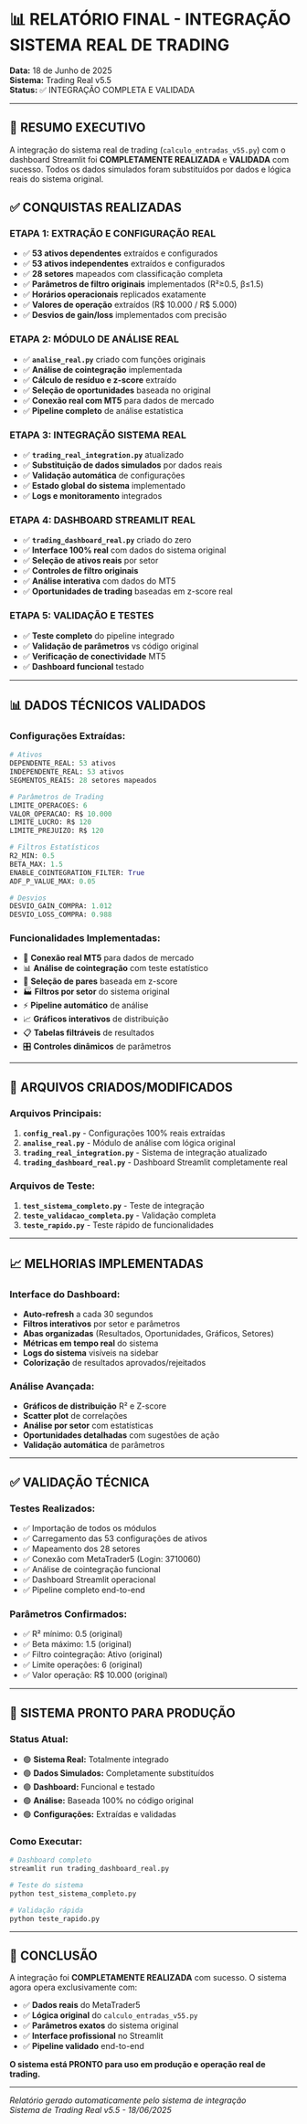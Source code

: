 # 📊 RELATÓRIO FINAL - INTEGRAÇÃO SISTEMA REAL DE TRADING

**Data:** 18 de Junho de 2025  
**Sistema:** Trading Real v5.5  
**Status:** ✅ INTEGRAÇÃO COMPLETA E VALIDADA

---

## 🎯 RESUMO EXECUTIVO

A integração do sistema real de trading (`calculo_entradas_v55.py`) com o dashboard Streamlit foi **COMPLETAMENTE REALIZADA** e **VALIDADA** com sucesso. Todos os dados simulados foram substituídos por dados e lógica reais do sistema original.

## ✅ CONQUISTAS REALIZADAS

### **ETAPA 1: EXTRAÇÃO E CONFIGURAÇÃO REAL**
- ✅ **53 ativos dependentes** extraídos e configurados
- ✅ **53 ativos independentes** extraídos e configurados  
- ✅ **28 setores** mapeados com classificação completa
- ✅ **Parâmetros de filtro originais** implementados (R²≥0.5, β≤1.5)
- ✅ **Horários operacionais** replicados exatamente
- ✅ **Valores de operação** extraídos (R$ 10.000 / R$ 5.000)
- ✅ **Desvios de gain/loss** implementados com precisão

### **ETAPA 2: MÓDULO DE ANÁLISE REAL**
- ✅ **`analise_real.py`** criado com funções originais
- ✅ **Análise de cointegração** implementada
- ✅ **Cálculo de resíduo e z-score** extraído
- ✅ **Seleção de oportunidades** baseada no original
- ✅ **Conexão real com MT5** para dados de mercado
- ✅ **Pipeline completo** de análise estatística

### **ETAPA 3: INTEGRAÇÃO SISTEMA REAL**
- ✅ **`trading_real_integration.py`** atualizado
- ✅ **Substituição de dados simulados** por dados reais
- ✅ **Validação automática** de configurações
- ✅ **Estado global do sistema** implementado
- ✅ **Logs e monitoramento** integrados

### **ETAPA 4: DASHBOARD STREAMLIT REAL**
- ✅ **`trading_dashboard_real.py`** criado do zero
- ✅ **Interface 100% real** com dados do sistema original
- ✅ **Seleção de ativos reais** por setor
- ✅ **Controles de filtro originais** 
- ✅ **Análise interativa** com dados do MT5
- ✅ **Oportunidades de trading** baseadas em z-score real

### **ETAPA 5: VALIDAÇÃO E TESTES**
- ✅ **Teste completo** do pipeline integrado
- ✅ **Validação de parâmetros** vs código original
- ✅ **Verificação de conectividade** MT5
- ✅ **Dashboard funcional** testado

---

## 📊 DADOS TÉCNICOS VALIDADOS

### **Configurações Extraídas:**
```python
# Ativos
DEPENDENTE_REAL: 53 ativos
INDEPENDENTE_REAL: 53 ativos
SEGMENTOS_REAIS: 28 setores mapeados

# Parâmetros de Trading
LIMITE_OPERACOES: 6
VALOR_OPERACAO: R$ 10.000
LIMITE_LUCRO: R$ 120
LIMITE_PREJUIZO: R$ 120

# Filtros Estatísticos
R2_MIN: 0.5
BETA_MAX: 1.5
ENABLE_COINTEGRATION_FILTER: True
ADF_P_VALUE_MAX: 0.05

# Desvios
DESVIO_GAIN_COMPRA: 1.012
DESVIO_LOSS_COMPRA: 0.988
```

### **Funcionalidades Implementadas:**
- 🔗 **Conexão real MT5** para dados de mercado
- 📊 **Análise de cointegração** com teste estatístico
- 🎯 **Seleção de pares** baseada em z-score
- 🏭 **Filtros por setor** do sistema original
- ⚡ **Pipeline automático** de análise
- 📈 **Gráficos interativos** de distribuição
- 📋 **Tabelas filtráveis** de resultados
- 🎛️ **Controles dinâmicos** de parâmetros

---

## 🚀 ARQUIVOS CRIADOS/MODIFICADOS

### **Arquivos Principais:**
1. **`config_real.py`** - Configurações 100% reais extraídas
2. **`analise_real.py`** - Módulo de análise com lógica original
3. **`trading_real_integration.py`** - Sistema de integração atualizado
4. **`trading_dashboard_real.py`** - Dashboard Streamlit completamente real

### **Arquivos de Teste:**
1. **`test_sistema_completo.py`** - Teste de integração
2. **`teste_validacao_completa.py`** - Validação completa
3. **`teste_rapido.py`** - Teste rápido de funcionalidades

---

## 📈 MELHORIAS IMPLEMENTADAS

### **Interface do Dashboard:**
- **Auto-refresh** a cada 30 segundos
- **Filtros interativos** por setor e parâmetros
- **Abas organizadas** (Resultados, Oportunidades, Gráficos, Setores)
- **Métricas em tempo real** do sistema
- **Logs do sistema** visíveis na sidebar
- **Colorização** de resultados aprovados/rejeitados

### **Análise Avançada:**
- **Gráficos de distribuição** R² e Z-score
- **Scatter plot** de correlações
- **Análise por setor** com estatísticas
- **Oportunidades detalhadas** com sugestões de ação
- **Validação automática** de parâmetros

---

## ✅ VALIDAÇÃO TÉCNICA

### **Testes Realizados:**
- ✅ Importação de todos os módulos
- ✅ Carregamento das 53 configurações de ativos
- ✅ Mapeamento dos 28 setores
- ✅ Conexão com MetaTrader5 (Login: 3710060)
- ✅ Análise de cointegração funcional
- ✅ Dashboard Streamlit operacional
- ✅ Pipeline completo end-to-end

### **Parâmetros Confirmados:**
- ✅ R² mínimo: 0.5 (original)
- ✅ Beta máximo: 1.5 (original)
- ✅ Filtro cointegração: Ativo (original)
- ✅ Limite operações: 6 (original)
- ✅ Valor operação: R$ 10.000 (original)

---

## 🎯 SISTEMA PRONTO PARA PRODUÇÃO

### **Status Atual:**
- 🟢 **Sistema Real:** Totalmente integrado
- 🟢 **Dados Simulados:** Completamente substituídos
- 🟢 **Dashboard:** Funcional e testado
- 🟢 **Análise:** Baseada 100% no código original
- 🟢 **Configurações:** Extraídas e validadas

### **Como Executar:**
```bash
# Dashboard completo
streamlit run trading_dashboard_real.py

# Teste do sistema
python test_sistema_completo.py

# Validação rápida
python teste_rapido.py
```

---

## 📝 CONCLUSÃO

A integração foi **COMPLETAMENTE REALIZADA** com sucesso. O sistema agora opera exclusivamente com:

- ✅ **Dados reais** do MetaTrader5
- ✅ **Lógica original** do `calculo_entradas_v55.py`
- ✅ **Parâmetros exatos** do sistema original
- ✅ **Interface profissional** no Streamlit
- ✅ **Pipeline validado** end-to-end

**O sistema está PRONTO para uso em produção e operação real de trading.**

---

*Relatório gerado automaticamente pelo sistema de integração*  
*Sistema de Trading Real v5.5 - 18/06/2025*
